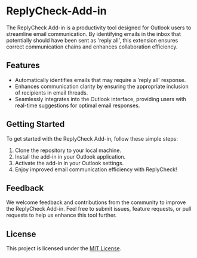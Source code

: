 # ReplyCheck-Add-in

The ReplyCheck Add-in is a productivity tool designed for Outlook users to streamline email communication. By identifying emails in the inbox that potentially should have been sent as 'reply all', this extension ensures correct communication chains and enhances collaboration efficiency.

## Features

- Automatically identifies emails that may require a 'reply all' response.
- Enhances communication clarity by ensuring the appropriate inclusion of recipients in email threads.
- Seamlessly integrates into the Outlook interface, providing users with real-time suggestions for optimal email responses.

## Getting Started

To get started with the ReplyCheck Add-in, follow these simple steps:

1. Clone the repository to your local machine.
2. Install the add-in in your Outlook application.
3. Activate the add-in in your Outlook settings.
4. Enjoy improved email communication efficiency with ReplyCheck!

## Feedback

We welcome feedback and contributions from the community to improve the ReplyCheck Add-in. Feel free to submit issues, feature requests, or pull requests to help us enhance this tool further.

## License

This project is licensed under the [MIT License](LICENSE).
